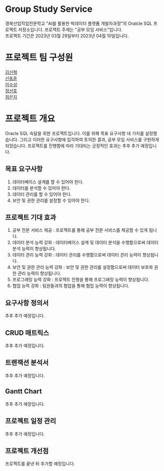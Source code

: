 # Group Study Service
경북산업직업전문학교 "AI를 활용한 빅데이터 플랫폼 개발자과정"의 Oralcle SQL 프로젝트 저장소입니다.
프로젝트 주제는 "공부 모임 서비스"입니다.  
프로젝트 기간은 2023년 03월 29일부터 2023년 04월 10일입니다.  

# 프로젝트 팀 구성원
[김신혁](https://github.com/909ma)  
[신동훈](https://github.com/Holorifle)  
[이수성](https://github.com/goal6722)  
[정선호](https://github.com/QQSUNH)  
[최은지](https://github.com/EunjiCh0i)  

# 프로젝트 개요  
Oracle SQL 숙달을 위한 프로젝트입니다.  이를 위해 목표 요구사항 네 가지를 설정했습니다. 그리고 이러한 요구사항에 입각하여 토의한 결과, 공부 모임 서비스를 구현하게 되었습니다. 
프로젝트를 진행함에 따라 기대되는 긍정적인 효과는 추후 추가 예정입니다.

## 목표 요구사항
1. 데이터베이스 설계를 할 수 있어야 한다.  
2. 데이터를 분석할 수 있어야 한다.  
3. 데이터 관리를 할 수 있어야 한다.  
4. 보안 및 권한 관리를 설정할 수 있어야 한다.  

## 프로젝트 기대 효과
1. 공부 전문 서비스 제공 : 프로젝트를 통해 공부 전문 서비스를 제공할 수 있게 됩니다.
2. 데이터 분석 능력 강화 : 데이터베이스 설계 및 데이터 분석을 수행함으로써 데이터 분석 능력이 향상됩니다.
3. 데이터 관리 능력 강화 : 데이터 관리를 수행함으로써 데이터 관리 능력이 향상됩니다.
4. 보안 및 권한 관리 능력 강화 : 보안 및 권한 관리를 설정함으로써 데이터 보호와 권한 관리 능력이 향상됩니다.
5. 프로그래밍 능력 강화 : 프로젝트 진행을 통해 프로그래밍 능력이 향상됩니다.
6. 협업 능력 강화 : 팀원들과의 협업을 통해 협업 능력이 향상됩니다. 

## 요구사항 정의서
추후 추가 예정입니다.  

## CRUD 매트릭스
추후 추가 예정입니다.

## 트랜잭션 분석서
추후 추가 예정입니다.  

## Gantt Chart
추후 추가 예정입니다.

## 프로젝트 일정 관리
추후 추가 예정입니다.

## 프로젝트 개선점
프로젝트를 끝낸 뒤 추가할 예정입니다.
